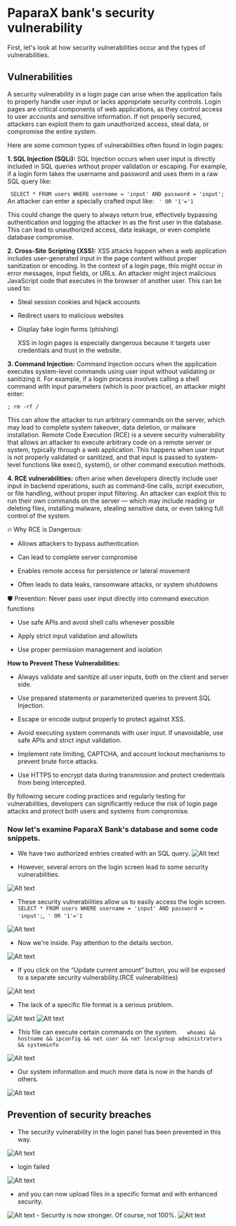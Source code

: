 # PaparaX bank's security vulnerability

First, let's look at how security vulnerabilities occur and the types of vulnerabilities.

## Vulnerabilities

 A security vulnerability in a login page can arise when the application fails to properly handle user input or lacks appropriate security controls. Login pages are critical components of web applications, as they control access to user accounts and sensitive information. If not properly secured, attackers can exploit them to gain unauthorized access, steal data, or compromise the entire system.

Here are some common types of vulnerabilities often found in login pages:

**1. SQL Injection (SQLi):**
SQL Injection occurs when user input is directly included in SQL queries without proper validation or escaping. For example, if a login form takes the username and password and uses them in a raw SQL query like:

``` SELECT * FROM users WHERE username = 'input' AND password = 'input';```
An attacker can enter a specially crafted input like:
``` ' OR '1'='1```

This could change the query to always return true, effectively bypassing authentication and logging the attacker in as the first user in the database. This can lead to unauthorized access, data leakage, or even complete database compromise.

**2. Cross-Site Scripting (XSS):**
XSS attacks happen when a web application includes user-generated input in the page content without proper sanitization or encoding. In the context of a login page, this might occur in error messages, input fields, or URLs. An attacker might inject malicious JavaScript code that executes in the browser of another user. This can be used to:

- Steal session cookies and hijack accounts

- Redirect users to malicious websites

- Display fake login forms (phishing)

   XSS in login pages is especially dangerous because it targets user credentials and trust in the website.

**3. Command Injection:**
Command Injection occurs when the application executes system-level commands using user input without validating or sanitizing it. For example, if a login process involves calling a shell command with input parameters (which is poor practice), an attacker might enter:

```; rm -rf /```

This can allow the attacker to run arbitrary commands on the server, which may lead to complete system takeover, data deletion, or malware installation.
Remote Code Execution (RCE) is a severe security vulnerability that allows an attacker to execute arbitrary code on a remote server or system, typically through a web application. This happens when user input is not properly validated or sanitized, and that input is passed to system-level functions like exec(), system(), or other command execution methods.

**4. RCE vulnerabilities:**
often arise when developers directly include user input in backend operations, such as command-line calls, script execution, or file handling, without proper input filtering. An attacker can exploit this to run their own commands on the server — which may include reading or deleting files, installing malware, stealing sensitive data, or even taking full control of the system.

🔥 Why RCE is Dangerous:
- Allows attackers to bypass authentication

- Can lead to complete server compromise

- Enables remote access for persistence or lateral movement

- Often leads to data leaks, ransomware attacks, or system shutdowns

🛡️ Prevention:
Never pass user input directly into command execution functions

- Use safe APIs and avoid shell calls whenever possible

- Apply strict input validation and allowlists

- Use proper permission management and isolation

**How to Prevent These Vulnerabilities:**
- Always validate and sanitize all user inputs, both on the client and server side.

- Use prepared statements or parameterized queries to prevent SQL Injection.

- Escape or encode output properly to protect against XSS.

- Avoid executing system commands with user input. If unavoidable, use safe APIs and strict input validation.

- Implement rate limiting, CAPTCHA, and account lockout mechanisms to prevent brute force attacks.

- Use HTTPS to encrypt data during transmission and protect credentials from being intercepted.

By following secure coding practices and regularly testing for vulnerabilities, developers can significantly reduce the risk of login page attacks and protect both users and systems from compromise.

### Now let's examine PaparaX Bank's database and some code snippets.

- We have two authorized entries created with an SQL query.
  <img title="a title" alt="Alt text" src="/images/user.png">

- However, several errors on the login screen lead to some security vulnerabilities.
 <img title="a title" alt="Alt text" src="/images/code_snip.png"> 

- These security vulnerabilities allow us to easily access the login screen. ``` SELECT * FROM users WHERE username = 'input' AND password = 'input';```,``` ' OR '1'='1```

 <img title="a title" alt="Alt text" src="/images/admin.png"> 

 - Now we're inside. Pay attention to the details section.
   
 <img title="a title" alt="Alt text" src="/images/transfer.png"> 

 - If you click on the “Update current amount” button, you will be exposed to a separate security vulnerability.(RCE vulnerabilities)
<img title="a title" alt="Alt text" src="/images/transfers_detail.png"> 
 
 -  The lack of a specific file format is a serious problem.
<img title="a title" alt="Alt text" src="/images/rce.png">

<img title="a title" alt="Alt text" src="/images/vuln.png">

- This file can execute certain commands on the system.```   whoami && hostname && ipconfig && net user && net localgroup administrators && systeminfo```
 <img title="a title" alt="Alt text" src="/images/cal.png">

- Our system information and much more data is now in the hands of others.
<img title="a title" alt="Alt text" src="/images/hassas.png">

## Prevention of security breaches 
- The security vulnerability in the login panel has been prevented in this way.
<img title="a title" alt="Alt text" src="/images/secure login.png">

- login failed
<img title="a title" alt="Alt text" src="/images/secure admin.png">

- and you can now upload files in a specific format and with enhanced security.
<img title="a title" alt="Alt text" src="/images/rce secure.png">
- Security is now stronger. Of course, not 100%.
<img title="a title" alt="Alt text" src="/images/csvv.png">
  




























